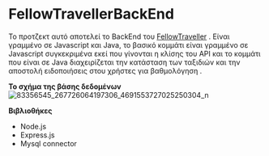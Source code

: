 # FellowTravellerBackEnd
Το προτζεκτ αυτό αποτελεί το BackEnd του [FellowTraveller](https://github.com/ChrissSav/FellowTraveller)
. 
Είναι γραμμένο σε Javascript και Java, το βασικό κομμάτι είναι γραμμένο σε Javascript συγκεκριμένα εκεί που γίνονται η κλίσης 
του API και το κομμάτι που είναι σε Java διαχειρίζεται την κατάσταση των ταξιδιών και την αποστολή ειδοποιήσεις στου χρήστες για 
βαθμολόγηση . 

<b>Το σχήμα της βάσης δεδομένων</b>
![83356545_267726064197306_4691553727025250304_n](https://user-images.githubusercontent.com/38664123/73221478-a727db00-4169-11ea-8be6-c5bc7a9d88be.png)


<b>Βιβλιοθήκες</b>
- Node.js
- Express.js
- Mysql connector
